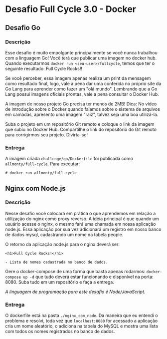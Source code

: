 # Desafio Full Cycle 3.0 - Docker

## Desafio Go

### Descrição

Esse desafio é muito empolgante principalmente se você nunca trabalhou com a linguagem Go!
Você terá que publicar uma imagem no docker hub.
Quando executarmos `docker run <seu-user>/fullcycle`, temos que ter o seguinte resultado: Full Cycle Rocks!!

Se você perceber, essa imagem apenas realiza um print da mensagem como resultado final, logo, vale a pena dar uma conferida no próprio site da Go Lang para aprender como fazer um "olá mundo". Lembrando que a Go Lang possui imagens oficiais prontas, vale a pena consultar o Docker Hub.

A imagem de nosso projeto Go precisa ter menos de 2MB!
Dica: No vídeo de introdução sobre o Docker quando falamos sobre o sistema de arquivos em camadas, apresento uma imagem "raiz", talvez seja uma boa utilizá-la.

Suba o projeto em um repositório Git remoto e coloque o link da imagem que subiu no Docker Hub. Compartilhe o link do repositório do Git remoto para corrigirmos seu projeto. Divirta-se!

### Entrega

A imagem criada `challenge/go/Dockerfile` foi publicada como `allmonty/full-cycle`.
Para executar:

    # docker run allmonty/full-cycle

## Nginx com Node.js

### Descrição

Nesse desafio você colocará em prática o que aprendemos em relação a utilização do nginx como proxy reverso. A idéia principal é que quando um usuário acesse o nginx, o mesmo fará uma chamada em nossa aplicação node.js. Essa aplicação por sua vez adicionará um registro em nosso banco de dados mysql, cadastrando um nome na tabela people.

O retorno da aplicação node.js para o nginx deverá ser:

```
<h1>Full Cycle Rocks!</h1>

- Lista de nomes cadastrada no banco de dados.
```

Gere o docker-compose de uma forma que basta apenas rodarmos: `docker-compose up -d` que tudo deverá estar funcionando e disponível na porta: 8080.
Suba tudo em um repositório e faça a entrega.

*A linguagem de programação para este desafio é Node/JavaScript.*

### Entrega

O dockerfile está na pasta `./nginx_com_node`.
Da maneira que eu entendi o problema e resolvi, toda vez que `localhost:8080` for acessado a aplicação cria um nome aleatório, o adiciona na tabela do MySQL e mostra uma lista com todos os nomes registrados no banco de dados.

<!-- Usando o comando `docker compose watch` é possível subir os serviços e toda a vez que o arquivo `app.js` for alterado, o serviço `node_app` e seus dependentes são rebuildados. Assim é possível desenvolver de forma fácil :D -->
